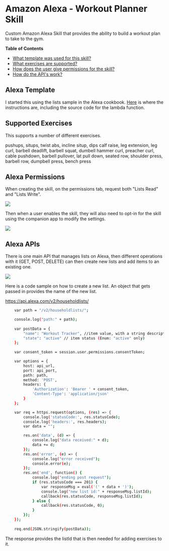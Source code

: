 # Amazon Alexa - Workout Planner Skill

Custom Amazon Alexa Skill that provides the ability to build a workout plan to take to the gym.

**Table of Contents**
- [What template was used for this skill?](#alexa-template)
- [What exercises are supported?](#supported-exercises)
- [How does the user give permissions for the skill?](#alexa-permissions)
- [How do the API's work?](#alexa-apis)


## Alexa Template

I started this using the lists sample in the Alexa cookbook.
[Here](https://github.com/alexa/alexa-cookbook/tree/master/context/lists) is where the instructions are, including the source code for the lambda function.

## Supported Exercises

This supports a number of different exercises.

pushups, situps, twist abs, incline situp, dips
calf raise, leg extension, leg curl, barbell deadlift, barbell squat, dumbell hammer curl, preacher curl, cable pushdown, 
barbell pullover, lat pull down, seated row, shoulder press, barbell row, dumpbell press, bench press

## Alexa Permissions

When creating the skill, on the permissions tab, request both "Lists Read" and "Lists Write".

![](https://s3.amazonaws.com/workoutplannerskill/images/skill_permissions.png)

Then when a user enables the skill, they will also need to opt-in for the skill using the companion app to modify the settings.

![](https://s3.amazonaws.com/workoutplannerskill/images/permission_sliders.jpg)

## Alexa APIs

There is one main API that manages lists on Alexa, then different operations with it (GET, POST, DELETE) can then create new lists and add items to an existing one. 

![](https://s3.amazonaws.com/workoutplannerskill/images/architecture.png)

Here is a code sample on how to create a new list. An object that gets passed in provides the name of the new list.  

https://api.alexa.com/v2/householdlists/

```sh
    var path = "/v2/householdlists/";

    console.log("path:" + path);
	
    var postData = {
        "name": "Workout Tracker", //item value, with a string description up to 256 characters 
        "state": "active" // item status (Enum: "active" only)
    };        
    
    var consent_token = session.user.permissions.consentToken;

    var options = {
        host: api_url,
        port: api_port,
        path: path,
        method: 'POST',
        headers: {
            'Authorization': 'Bearer ' + consent_token,
            'Content-Type': 'application/json'
        }
    };

    var req = https.request(options, (res) => {
        console.log('statusCode:', res.statusCode);
        console.log('headers:', res.headers);
        var data = "";

        res.on('data', (d) => {
            console.log("data received:" + d);
            data += d;
        });
        res.on('error', (e) => {
            console.log("error received");
            console.error(e);
        });
        res.on('end', function() {
            console.log("ending post request");
            if (res.statusCode === 201) {
                var responseMsg = eval('(' + data + ')');
                console.log("new list id:" + responseMsg.listId);
                callback(res.statusCode, responseMsg.listId);
            } else {
                callback(res.statusCode, 0);
            }
        });
    });
    
    req.end(JSON.stringify(postData));
```

The response provides the listId that is then needed for adding exercises to it.
